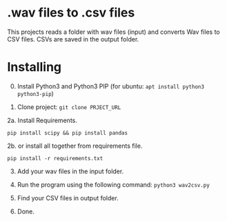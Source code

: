 # .wav files to .csv files 

This projects reads a folder with wav files (input) and converts Wav files to CSV files. 
CSVs are saved in the output folder.


# Installing

0. Install Python3 and Python3 PIP   (for ubuntu: `apt install python3 python3-pip`)

1. Clone project: ``` git clone PRJECT_URL ```

2a. Install Requirements.

``` pip install scipy && pip install pandas ```

2b. or install all together from requirements file.
 
```pip install -r requirements.txt```

3. Add your wav files in the input folder.

4. Run the program using the following command: ```python3 wav2csv.py```

5. Find your CSV files in output folder.

6. Done.






